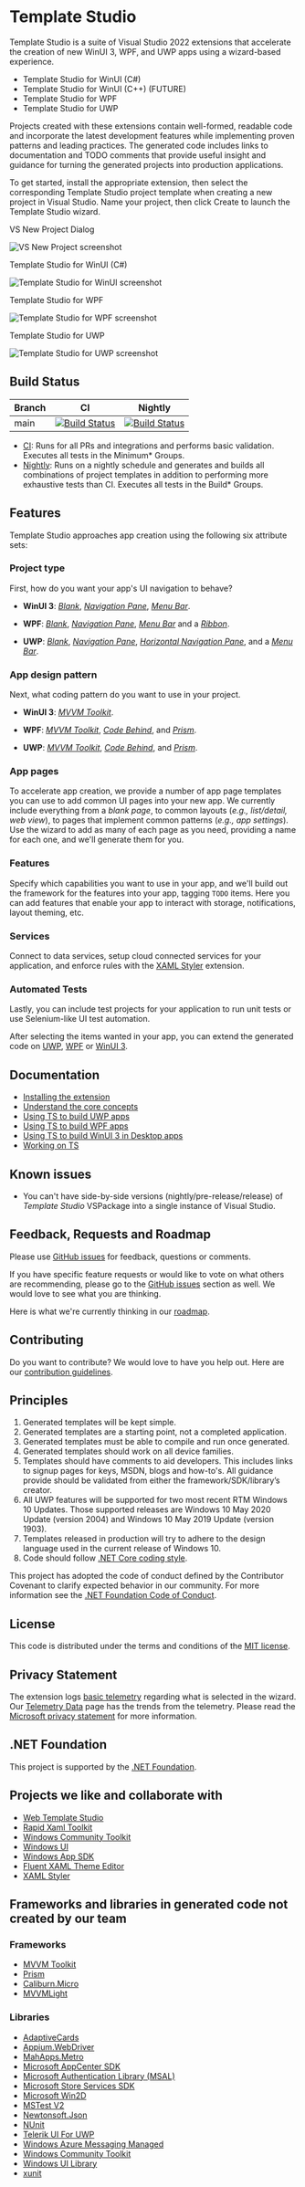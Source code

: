 # Template Studio

Template Studio is a suite of Visual Studio 2022 extensions that accelerate the creation of new WinUI 3, WPF, and UWP apps using a wizard-based experience.

* Template Studio for WinUI (C#)
* Template Studio for WinUI (C++) (FUTURE)
* Template Studio for WPF
* Template Studio for UWP

Projects created with these extensions contain well-formed, readable code and incorporate the latest development features while implementing proven patterns and leading practices. The generated code includes links to documentation and TODO comments that provide useful insight and guidance for turning the generated projects into production applications.

To get started, install the appropriate extension, then select the corresponding Template Studio project template when creating a new project in Visual Studio. Name your project, then click Create to launch the Template Studio wizard.

<figcaption>VS New Project Dialog</figcaption>

![VS New Project screenshot](./docs/resources/getting-started/VS-NewProject-WinUI.png)

<figcaption>Template Studio for WinUI (C#)</figcaption>

![Template Studio for WinUI screenshot](./docs/resources/getting-started/Wizard-ProjectTypes-WinUI.png)

<figcaption>Template Studio for WPF</figcaption>

![Template Studio for WPF screenshot](./docs/resources/getting-started/Wizard-ProjectTypes-WPF.png)

<figcaption>Template Studio for UWP</figcaption>

![Template Studio for UWP screenshot](./docs/resources/getting-started/Wizard-ProjectTypes-UWP.png)

## Build Status

|Branch   |CI                |Nightly           |
|:--------|:----------------:|:----------------:|
|main|[![Build Status](https://winappstudio.visualstudio.com/WTS/_apis/build/status/Template%20Studio/CI?branchName=main)](https://winappstudio.visualstudio.com/WTS/_build/latest?definitionId=187&branchName=main)|[![Build Status](https://winappstudio.visualstudio.com/WTS/_apis/build/status/Template%20Studio/Nightly?branchName=main)](https://winappstudio.visualstudio.com/WTS/_build/latest?definitionId=193&branchName=main)|

- [CI](https://github.com/microsoft/TemplateStudio/blob/main/_build/pipelines/ci.yml): Runs for all PRs and integrations and performs basic validation. Executes all tests in the Minimum* Groups.
- [Nightly](https://github.com/microsoft/TemplateStudio/blob/main/_build/pipelines/nightly.yml): Runs on a nightly schedule and generates and builds all combinations of project templates in addition to performing more exhaustive tests than CI. Executes all tests in the Build* Groups.

## Features

Template Studio approaches app creation using the following six attribute sets:

### **Project type**

First, how do you want your app's UI navigation to behave?

- **WinUI 3**: *[Blank](./docs/WinUI/projectTypes/blank.md)*, *[Navigation Pane](./docs/WinUI/projectTypes/navigationpane.md)*, *[Menu Bar](./docs/WinUI/projectTypes/menubar.md)*.

- **WPF**: *[Blank](./docs/WPF/projectTypes/blank.md)*, *[Navigation Pane](./docs/WPF/projectTypes/navigationpane.md)*, *[Menu Bar](./docs/WPF/projectTypes/menubar.md)* and a *[Ribbon](./docs/WPF/projectTypes/ribbon.md)*.

- **UWP**: *[Blank](./docs/UWP/projectTypes/blank.md)*, *[Navigation Pane](./docs/UWP/projectTypes/navigationpane.md)*, *[Horizontal Navigation Pane](./docs/UWP/projectTypes/horizontalnavigationpane.md)*, and a *[Menu Bar](./docs/UWP/projectTypes/menubar.md)*.

### **App design pattern**

Next, what coding pattern do you want to use in your project.

- **WinUI 3**: *[MVVM Toolkit](./docs/WinUI/frameworks/mvvmtoolkit.md)*.

- **WPF**: *[MVVM Toolkit](./docs/WPF/frameworks/mvvmtoolkit.md)*, *[Code Behind](./docs/WPF/frameworks/codebehind.md)*, and *[Prism](./docs/WPF/frameworks/prism.md)*.

- **UWP**: *[MVVM Toolkit](./docs/UWP/frameworks/mvvmtoolkit.md)*, *[Code Behind](./docs/UWP/frameworks/codebehind.md)*, and *[Prism](./docs/UWP/frameworks/prism.md)*.

### **App pages**

To accelerate app creation, we provide a number of app page templates you can use to add common UI pages into your new app. We currently include everything from a *blank page*, to common layouts (*e.g., list/detail, web view*), to pages that implement common patterns (*e.g., app settings*). Use the wizard to add as many of each page as you need, providing a name for each one, and we'll generate them for you.

### **Features**

Specify which capabilities you want to use in your app, and we'll build out the framework for the features into your app, tagging `TODO` items. Here you can add features that enable your app to interact with storage, notifications, layout theming, etc.

### **Services**

Connect to data services, setup cloud connected services for your application, and enforce rules with the [XAML Styler](https://github.com/Xavalon/XamlStyler) extension.

### **Automated Tests**

Lastly, you can include test projects for your application to run unit tests or use Selenium-like UI test automation.

After selecting the items wanted in your app, you can extend the generated code on [UWP](./docs/UWP/getting-started-endusers.md), [WPF](./docs/WPF/getting-started-endusers.md) or [WinUI 3](./docs/WinUI/readme.md).

## Documentation

- [Installing the extension](./docs/getting-started-extension.md)
- [Understand the core concepts](./docs/concepts.md)
- [Using TS to build UWP apps](./docs/UWP/getting-started-endusers.md)
- [Using TS to build WPF apps](./docs/WPF/getting-started-endusers.md)
- [Using TS to build WinUI 3 in Desktop apps](./docs/WinUI/readme.md)
- [Working on TS](./docs/getting-started-developers.md)

## Known issues

- You can't have side-by-side versions (nightly/pre-release/release) of *Template Studio* VSPackage into a single instance of Visual Studio.

## Feedback, Requests and Roadmap

Please use [GitHub issues](https://github.com/microsoft/TemplateStudio/issues) for feedback, questions or comments.

If you have specific feature requests or would like to vote on what others are recommending, please go to the [GitHub issues](https://github.com/microsoft/TemplateStudio/issues) section as well.  We would love to see what you are thinking.

Here is what we're currently thinking in our [roadmap](./docs/roadmap.md).

## Contributing

Do you want to contribute? We would love to have you help out. Here are our [contribution guidelines](CONTRIBUTING.md).

## Principles

1. Generated templates will be kept simple.
2. Generated templates are a starting point, not a completed application.
3. Generated templates must be able to compile and run once generated.
4. Generated templates should work on all device families.
5. Templates should have comments to aid developers. This includes links to signup pages for keys, MSDN, blogs and how-to's.  All guidance provide should be validated from either the framework/SDK/library’s creator.
6. All UWP features will be supported for two most recent RTM Windows 10 Updates. Those supported releases are Windows 10 May 2020 Update (version 2004) and Windows 10 May 2019 Update (version 1903).
7. Templates released in production will try to adhere to the design language used in the current release of Windows 10.
8. Code should follow [.NET Core coding style](https://github.com/dotnet/runtime/blob/main/docs/coding-guidelines/coding-style.md).

This project has adopted the code of conduct defined by the Contributor Covenant to clarify expected behavior in our community.
For more information see the [.NET Foundation Code of Conduct](https://dotnetfoundation.org/code-of-conduct).

## License

This code is distributed under the terms and conditions of the [MIT license](LICENSE.md).

## Privacy Statement

The extension logs [basic telemetry](./docs/telemetry.md) regarding what is selected in the wizard. Our [Telemetry Data](./docs/telemetryData.md) page has the trends from the telemetry. Please read the [Microsoft privacy statement](http://go.microsoft.com/fwlink/?LinkId=521839) for more information.

## .NET Foundation

This project is supported by the [.NET Foundation](https://dotnetfoundation.org).

## Projects we like and collaborate with

- [Web Template Studio](https://github.com/Microsoft/WebTemplateStudio)
- [Rapid Xaml Toolkit](https://github.com/Microsoft/Rapid-XAML-Toolkit)
- [Windows Community Toolkit](https://github.com/Microsoft/WindowsCommunityToolkit)
- [Windows UI](https://github.com/microsoft/microsoft-ui-xaml)
- [Windows App SDK](https://github.com/microsoft/WindowsAppSDK)
- [Fluent XAML Theme Editor](https://github.com/Microsoft/fluent-xaml-theme-editor)
- [XAML Styler](https://github.com/Xavalon/XamlStyler)

## Frameworks and libraries in generated code not created by our team

### Frameworks
- [MVVM Toolkit](https://aka.ms/mvvmtoolkit)
- [Prism](https://github.com/PrismLibrary/Prism)
- [Caliburn.Micro](https://github.com/Caliburn-Micro/Caliburn.Micro)
- [MVVMLight](https://github.com/lbugnion/mvvmlight)


### Libraries

- [AdaptiveCards](https://adaptivecards.io/)
- [Appium.WebDriver](https://github.com/appium/appium-dotnet-driver)
- [MahApps.Metro](https://github.com/MahApps/MahApps.Metro)
- [Microsoft AppCenter SDK](https://github.com/Microsoft/AppCenter-SDK-DotNet)
- [Microsoft Authentication Library (MSAL)](https://github.com/AzureAD/microsoft-authentication-library-for-dotnet)
- [Microsoft Store Services SDK](https://marketplace.visualstudio.com/items?itemName=AdMediator.MicrosoftStoreServicesSDK)
- [Microsoft Win2D](https://github.com/Microsoft/Win2D)
- [MSTest V2](https://github.com/microsoft/testfx)
- [Newtonsoft.Json](https://github.com/JamesNK/Newtonsoft.Json)
- [NUnit](https://nunit.org/)
- [Telerik UI For UWP](https://github.com/telerik/UI-For-UWP)
- [Windows Azure Messaging Managed](https://www.nuget.org/packages/WindowsAzure.Messaging.Managed)
- [Windows Community Toolkit](https://github.com/Microsoft/WindowsCommunityToolkit)
- [Windows UI Library](https://github.com/Microsoft/microsoft-ui-xaml)
- [xunit](https://github.com/xunit/xunit)
